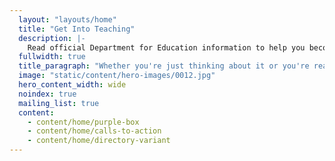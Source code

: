 ```yaml
---
  layout: "layouts/home"
  title: "Get Into Teaching"
  description: |-
    Read official Department for Education information to help you become a teacher. Learn about funding, teacher training, and steps to become a teacher. 
  fullwidth: true
  title_paragraph: "Whether you're just thinking about it or you're ready to apply, nobody knows teaching like we do. We offer free advice and support to decide if teaching in a primary or secondary school in England is right for you."
  image: "static/content/hero-images/0012.jpg"
  hero_content_width: wide
  noindex: true
  mailing_list: true
  content:
    - content/home/purple-box
    - content/home/calls-to-action
    - content/home/directory-variant
---
```

